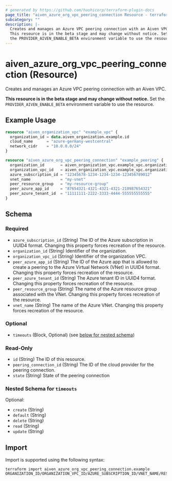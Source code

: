 ```yaml
---
# generated by https://github.com/hashicorp/terraform-plugin-docs
page_title: "aiven_azure_org_vpc_peering_connection Resource - terraform-provider-aiven"
subcategory: ""
description: |-
  Creates and manages an Azure VPC peering connection with an Aiven VPC.
  This resource is in the beta stage and may change without notice. Set
  the PROVIDER_AIVEN_ENABLE_BETA environment variable to use the resource.
---
```


# aiven_azure_org_vpc_peering_connection (Resource)

Creates and manages an Azure VPC peering connection with an Aiven VPC.

**This resource is in the beta stage and may change without notice.** Set
the `PROVIDER_AIVEN_ENABLE_BETA` environment variable to use the resource.

## Example Usage

```terraform
resource "aiven_organization_vpc" "example_vpc" {
  organization_id = data.aiven_organization.example.id
  cloud_name      = "azure-germany-westcentral"
  network_cidr    = "10.0.0.0/24"
}

resource "aiven_azure_org_vpc_peering_connection" "example_peering" {
  organization_id       = aiven_organization_vpc.example_vpc.organization_id
  organization_vpc_id   = aiven_organization_vpc.example_vpc.organization_vpc_id
  azure_subscription_id = "12345678-1234-1234-1234-123456789012"
  vnet_name             = "my-vnet"
  peer_resource_group   = "my-resource-group"
  peer_azure_app_id     = "87654321-4321-4321-4321-210987654321"
  peer_azure_tenant_id  = "11111111-2222-3333-4444-555555555555"
}
```

<!-- schema generated by tfplugindocs -->
## Schema

### Required

- `azure_subscription_id` (String) The ID of the Azure subscription in UUID4 format. Changing this property forces recreation of the resource.
- `organization_id` (String) Identifier of the organization.
- `organization_vpc_id` (String) Identifier of the organization VPC.
- `peer_azure_app_id` (String) The ID of the Azure app that is allowed to create a peering to the Azure Virtual Network (VNet) in UUID4 format. Changing this property forces recreation of the resource.
- `peer_azure_tenant_id` (String) The Azure tenant ID in UUID4 format. Changing this property forces recreation of the resource.
- `peer_resource_group` (String) The name of the Azure resource group associated with the VNet. Changing this property forces recreation of the resource.
- `vnet_name` (String) The name of the Azure VNet. Changing this property forces recreation of the resource.

### Optional

- `timeouts` (Block, Optional) (see [below for nested schema](#nestedblock--timeouts))

### Read-Only

- `id` (String) The ID of this resource.
- `peering_connection_id` (String) The ID of the cloud provider for the peering connection.
- `state` (String) State of the peering connection

<a id="nestedblock--timeouts"></a>
### Nested Schema for `timeouts`

Optional:

- `create` (String)
- `default` (String)
- `delete` (String)
- `read` (String)
- `update` (String)

## Import

Import is supported using the following syntax:

```shell
terraform import aiven_azure_org_vpc_peering_connection.example ORGANIZATION_ID/ORGANIZATION_VPC_ID/AZURE_SUBSCRIPTION_ID/VNET_NAME/RESOURCE_GROUP
```
